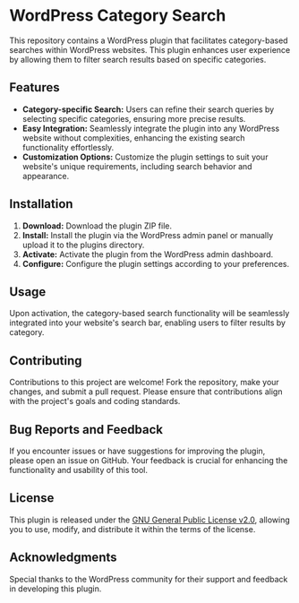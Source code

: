 <h1>WordPress Category Search</h1>

  <p>This repository contains a WordPress plugin that facilitates category-based searches within WordPress websites. This plugin enhances user experience by allowing them to filter search results based on specific categories.</p>

  <h2>Features</h2>
  <ul>
    <li><strong>Category-specific Search:</strong> Users can refine their search queries by selecting specific categories, ensuring more precise results.</li>
    <li><strong>Easy Integration:</strong> Seamlessly integrate the plugin into any WordPress website without complexities, enhancing the existing search functionality effortlessly.</li>
    <li><strong>Customization Options:</strong> Customize the plugin settings to suit your website's unique requirements, including search behavior and appearance.</li>
  </ul>

  <h2>Installation</h2>
  <ol>
    <li><strong>Download:</strong> Download the plugin ZIP file.</li>
    <li><strong>Install:</strong> Install the plugin via the WordPress admin panel or manually upload it to the plugins directory.</li>
    <li><strong>Activate:</strong> Activate the plugin from the WordPress admin dashboard.</li>
    <li><strong>Configure:</strong> Configure the plugin settings according to your preferences.</li>
  </ol>

  <h2>Usage</h2>
  <p>Upon activation, the category-based search functionality will be seamlessly integrated into your website's search bar, enabling users to filter results by category.</p>

  <h2>Contributing</h2>
  <p>Contributions to this project are welcome! Fork the repository, make your changes, and submit a pull request. Please ensure that contributions align with the project's goals and coding standards.</p>

  <h2>Bug Reports and Feedback</h2>
  <p>If you encounter issues or have suggestions for improving the plugin, please open an issue on GitHub. Your feedback is crucial for enhancing the functionality and usability of this tool.</p>

  <h2>License</h2>
  <p>This plugin is released under the <a href="https://www.gnu.org/licenses/old-licenses/gpl-2.0.en.html">GNU General Public License v2.0</a>, allowing you to use, modify, and distribute it within the terms of the license.</p>

  <h2>Acknowledgments</h2>
  <p>Special thanks to the WordPress community for their support and feedback in developing this plugin.</p>
